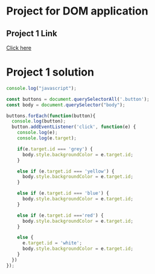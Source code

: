 # Project for DOM application 

## Project 1 Link 
[Click here](https://stackblitz.com/edit/dom-project-chaiaurcode-pd5k9b?file=1-colorChanger%2Fchaiaurcode.js,1-colorChanger%2Findex.html,1-colorChanger%2Fstyle.css)

# Project 1 solution

```javascript
console.log("javascript");

const buttons = document.querySelectorAll('.button'); 
const body = document.querySelector("body"); 

buttons.forEach(function(button){
  console.log(button);
  button.addEventListener('click', function(e) {
    console.log(e); 
    console.log(e.target);

    if(e.target.id === 'grey') {
      body.style.backgroundColor = e.target.id; 
    }

    else if (e.target.id === 'yellow') {
      body.style.backgroundColor = e.target.id; 
    }

    else if (e.target.id === 'blue') {
      body.style.backgroundColor = e.target.id; 
    }

    else if (e.target.id ==='red') {
      body.style.backgroundColor = e.target.id; 
    }

    else {
      e.target.id = 'white'; 
      body.style.backgroundColor = e.target.id;
    }
  }) 
});
```